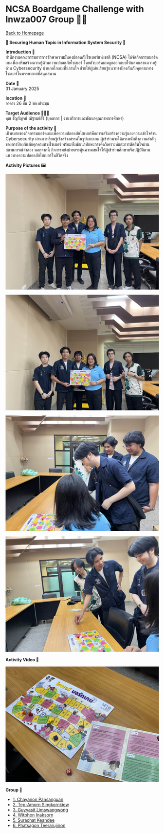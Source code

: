 # NCSA Boardgame Challenge with lnwza007 Group 🥷💥  

[ Back to Homepage ](https://witchapolinaksorn.github.io)  

**🤖 Securing Human Topic in Information System Security 🎲**


**Introduction 📝**  
สำนักงานคณะกรรมการการรักษาความมั่นคงปลอดภัยไซเบอร์แห่งชาติ (NCSA) ได้จัดกิจกรรมบอร์ดเกมเพื่อเสริมสร้างความรู้ด้านความปลอดภัยไซเบอร์ โดยตัวบอร์ดเกมถูกออกแบบให้ผสมผสานความรู้ด้าน Cybersecurity ผ่านกลไกเกมที่น่าสนใจ ช่วยให้ผู้เล่นเรียนรู้แนวทางป้องกันภัยคุกคามทางไซเบอร์ในบรรยากาศที่สนุกสนาน

**Date 📆**  
31 January 2025


**location 📍**  
อาคาร 26 ชั้น 2 ห้องประชุม


**Target Audience 👩🏻‍💼**  
คุณ ธัญกัญจน์ ณัฐรมย์สิริ (บุคลากร | งานบริการและพัฒนาคุณภาพการศึกษา)


**Purpose of the activity 🎯**  
เป้าหมายของกิจกรรมบอร์ดเกมเพื่อความปลอดภัยไซเบอร์คือการเสริมสร้างความรู้และความเข้าใจด้าน Cybersecurity ผ่านการเรียนรู้เชิงสร้างสรรค์ในรูปแบบเกม ผู้เข้าร่วมจะได้ตระหนักถึงความสำคัญของการป้องกันภัยคุกคามทางไซเบอร์ พร้อมทั้งพัฒนาทักษะการคิดวิเคราะห์และการตัดสินใจผ่านสถานการณ์จำลอง นอกจากนี้ กิจกรรมยังช่วยกระตุ้นความสนใจให้ผู้เข้าร่วมศึกษาหรือปฏิบัติตามแนวทางความปลอดภัยไซเบอร์ในชีวิตจริง


**Activity Pictures 🖼️**  


![Group_Boardgame1](img/Group_Boardgame1.jpg)

![Group_Boardgame2](img/Group_Boardgame2.jpg)

![GamePlay_Boardgame1](img/GamePlay_Boardgame1.jpg)

![GamePlay_Boardgame2](img/GamePlay_Boardgame2.jpg)

**Activity Video 🎥**  


[![GamePlay_video](img/NCSA_Boardgame.jpg)](https://drive.google.com/file/d/16rswN4bMRxtHUwdDxDeQdjsgE-Ay3gXS/view?usp=sharing)


**Group 🤼** 
- [1. Chayanon Pansanguan](https://plantzaza.github.io/board-game) 
- [2. Tep-Amorn Singkornkiew](https://tepamorn.github.io/board-game) 
- [3. Guyyasit Limswangwong](https://guyyasit336.github.io/board-game) 
- [4. Witphon Inaksorn](https://witchapolinaksorn.github.io/board-game) 
- [5. Surachat Keandee](https://srchx.github.io/board-game) 
- [6. Phatsagon Teerarujinon](https://phatsagon.github.io/board-game) 
